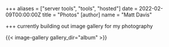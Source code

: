 +++
aliases = ["server tools", "tools", "hosted"]
date = 2022-02-09T00:00:00Z
title = "Photos"
[author]
name = "Matt Davis"

+++
currently building out image gallery for my photography

{{< image-gallery gallery_dir="album" >}}
